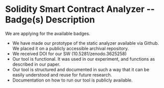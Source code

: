 # Solidity Smart Contract Analyzer -- Badge(s) Description

We are applying for the available badges.

- We have made our prototype of the static analyzer available via Github. We placed it on a publicly accessible archival repository.
- We received DOI for our SW (10.5281/zenodo.3625258)
- Our tool is functional. It was used in our experiment, and functions as described in our paper.
- Our tool is structured and documented in such a way that it can be easily understood and reuse for future research.
- Documentation on how to run our tool is publicly available.
